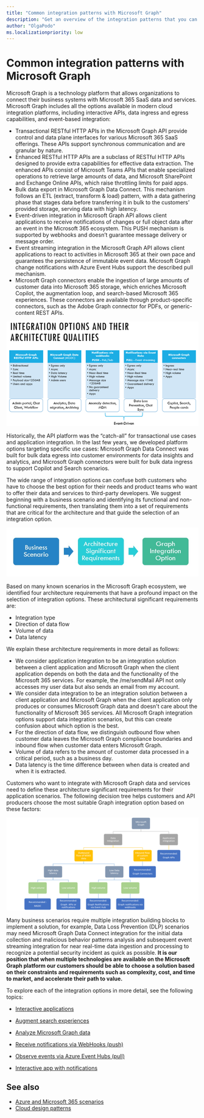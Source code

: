 ```yaml
---
title: "Common integration patterns with Microsoft Graph"
description: "Get an overview of the integration patterns that you can apply to solutions that you build using Microsoft Graph."
author: "OlgaPodo"
ms.localizationpriority: low
---
```


# Common integration patterns with Microsoft Graph

Microsoft Graph is a technology platform that allows organizations to connect their business systems with Microsoft 365 SaaS data and services. Microsoft Graph includes all the options available in modern cloud integration platforms, including interactive APIs, data ingress and egress capabilities, and event-based integration:

- Transactional RESTful HTTP APIs in the Microsoft Graph API provide control and data plane interfaces for various Microsoft 365 SaaS offerings. These APIs support synchronous communication and are granular by nature.  
- Enhanced RESTful HTTP APIs are a subclass of RESTful HTTP APIs designed to provide extra capabilities for effective data extraction. The enhanced APIs consist of Microsoft Teams APIs that enable specialized operations to retrieve large amounts of data, and  Microsoft SharePoint and Exchange Online APIs, which raise throttling limits for paid apps.
- Bulk data export in Microsoft Graph Data Connect. This mechanism follows an ETL (extract, transform & load) pattern, with a data gathering phase that stages data before transferring it in bulk to the customers’ provided storage, serving data with high latency.  
- Event-driven integration in Microsoft Graph API allows client applications to receive notifications of changes or full object data after an event in the Microsoft 365 ecosystem. This PUSH mechanism is supported by webhooks and doesn’t guarantee message delivery or message order. 
- Event streaming integration in the Microsoft Graph API allows client applications to react to activities in Microsoft 365 at their own pace and guarantees the persistence of immutable event data. Microsoft Graph change notifications with Azure Event Hubs support the described pull mechanism. 
- Microsoft Graph connectors enable the ingestion of large amounts of customer data into Microsoft 365 storage, which enriches Microsoft Copilot, the augmentation loop, and search-based Microsoft 365 experiences. These connectors are available through product-specific connectors, such as the Adobe Graph connector for PDFs, or generic-content REST APIs.

![Integration options](./images/graph-arc-center/IntegrationOptions.png)

Historically, the API platform was the “catch-all” for transactional use cases and application integration. In the last few years, we developed platform options targeting specific use cases: Microsoft Graph Data Connect was built for bulk data egress into customer environments for data insights and analytics, and Microsoft Graph connectors were built for bulk data ingress to support Copilot and Search scenarios. 

The wide range of integration options can confuse both customers who have to choose the best option for their needs and product teams who want to offer their data and services to third-party developers. We suggest beginning with a business scenario and identifying its functional and non-functional requirements, then translating them into a set of requirements that are critical for the architecture and that guide the selection of an integration option.  

![analysis flow](./images/graph-arc-center/scenariorequirementssolution.jpg)

Based on many known scenarios in the Microsoft Graph ecosystem, we identified four architecture requirements that have a profound impact on the selection of integration options. These architectural significant requirements are:

- Integration type
- Direction of data flow
- Volume of data
- Data latency

We explain these architecture requirements in more detail as follows:

- We consider application integration to be an integration solution between a client application and Microsoft Graph when the client application depends on both the data and the functionality of the Microsoft 365 services. For example, the /me/sendMail API not only accesses my user data but also sends an email from my account.
- We consider data integration to be an integration solution between a client application and Microsoft Graph when the client application only produces or consumes Microsoft Graph data and doesn't care about the functionality of Microsoft 365 services. All Microsoft Graph integration options support data integration scenarios, but this can create confusion about which option is the best.
- For the direction of data flow, we distinguish outbound flow when customer data leaves the Microsoft Graph compliance boundaries and inbound flow when customer data enters Microsoft Graph.
- Volume of data refers to the amount of customer data processed in a critical period, such as a business day.
- Data latency is the time difference between when data is created and when it is extracted.

Customers who want to integrate with Microsoft Graph data and services need to define these architecture significant requirements for their application scenarios. The following decision tree helps customers and API producers choose the most suitable Graph integration option based on these factors:

![decisionTree](./images/graph-arc-center/decisiontree.png)

Many business scenarios require multiple integration building blocks to implement a solution, for example, Data Loss Prevention (DLP) scenarios may need Microsoft Graph Data Connect integration for the initial data collection and malicious behavior patterns analysis and subsequent event streaming integration for near real-time data ingestion and processing to recognize a potential security incident as quick as possible. **It is our position that when multiple technologies are available on the Microsoft Graph platform our customers should be able to choose a solution based on their constraints and requirements such as complexity, cost, and time to market, and accelerate their path to value.**

To explore each of the integration options in more detail, see the following topics:

- [Interactive applications](./patterns/interactive-applications.md)

- [Augment search experiences](./patterns/augment-search-experience-with-customer-data.md)

- [Analyze Microsoft Graph data](./patterns/analyze-graph-data-in-your-data-storage.md)
  
- [Receive notifications via WebHooks (push)](./patterns/observe-events-and-changes-in-your-data.md)

- [Observe events via Azure Event Hubs (pull)](./patterns/observe-events-via-event-hubs.md)

- [Interactive app with notifications](./patterns/interactive-app-with-change-notifications-via-webhooks.md)


## See also

- [Azure and Microsoft 365 scenarios](./azure/architecture/solutions/microsoft-365-scenarios)
- [Cloud design patterns](./azure/architecture/patterns/)
  

